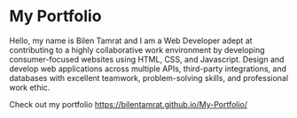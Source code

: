# My Portfolio

Hello, my name is Bilen Tamrat and I am a Web Developer adept at contributing to a highly collaborative work environment by developing consumer-focused websites using HTML, CSS, and Javascript. Design and develop web applications across multiple APIs, third-party integrations, and databases with excellent teamwork, problem-solving skills, and professional work ethic.

Check out my portfolio 
https://bilentamrat.github.io/My-Portfolio/

